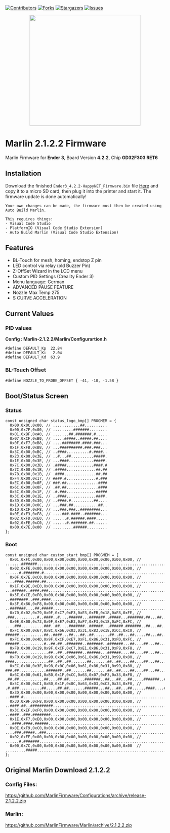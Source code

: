 <a name="readme-top"></a>

[![Contributors][contributors-shield]][contributors-url]
[![Forks][forks-shield]][forks-url]
[![Stargazers][stars-shield]][stars-url]
[![Issues][issues-shield]][issues-url]


<p align="center">
  <img src="https://mma.prnewswire.com/media/1609256/Logo.jpg?p=facebook" width="350">


# Marlin 2.1.2.2 Firmware
Marlin Firmware for **Ender 3**, Board Version **4.2.2**, Chip **GD32F303 RET6**

## Installation
Download the finished `Ender3_4.2.2-HappyNET_Firmware.bin` file [Here](https://github.com/DarkNinja-Lab/Marlin-2.1.2.2/releases/tag/Release) and copy it to a micro SD card, then plug it into the printer and start it. The firmware update is done automatically!
```
Your own changes can be made, the firmware must then be created using Auto Build Marlin.

This requires things:
- Visual Code Studio
- PlatformIO (Visual Code Studio Extension)
- Auto Build Marlin (Visual Code Studio Extension)
```

## Features
- BL-Touch for mesh, homing, endstop Z pin
- LED control via relay (old Buzzer Pin)
- Z-OffSet Wizard in the LCD menu
- Custom PID Settings (Creality Ender 3)
- Menu language: German
- ADVANCED PAUSE FEATURE
- Nozzle Max Temp 275
- S CURVE ACCELERATION

## Current Values
### PID values
**Config : Marlin-2.1.2.2/Marlin/Configurartion.h**
```
#define DEFAULT_Kp  22.84 
#define DEFAULT_Ki   2.04 
#define DEFAULT_Kd  63.9
```
### BL-Touch Offset

```
#define NOZZLE_TO_PROBE_OFFSET { -41, -10, -1.58 }
```
## Boot/Status Screen

### Status
```
const unsigned char status_logo_bmp[] PROGMEM = {
  0x00,0x0C,0x00, // ............##..........
  0x00,0x7F,0x00, // .........#######........
  0x01,0xBF,0xA0, // .......##.#######.#.....
  0x07,0xCF,0xB0, // .....#####..#####.##....
  0x0F,0xF7,0xB8, // ....########.####.###...
  0x1F,0xFB,0xB8, // ...##########.###.###...
  0x3C,0x00,0xBC, // ..####..........#.####..
  0x23,0x00,0x3E, // ..#...##..........#####.
  0x1E,0x00,0x3E, // ...####...........#####.
  0x7C,0x00,0x3D, // .#####............####.#
  0x7C,0x00,0x1B, // .#####.............##.##
  0x78,0x00,0x1B, // .####..............##.##
  0xF4,0x00,0x17, // ####.#.............#.###
  0xEC,0x00,0x0F, // ###.##..............####
  0x6C,0x00,0x0F, // .##.##..............####
  0x5C,0x00,0x1F, // .#.###.............#####
  0x3C,0x00,0x1E, // ..####.............####.
  0x3D,0x00,0x30, // ..####.#..........##....
  0x1D,0x80,0x0C, // ...###.##...........##..
  0x1D,0xCF,0xF8, // ...###.###..#########...
  0x0E,0xF3,0xF8, // ....###.####..#######...
  0x02,0xFD,0xE0, // ......#.######.####.....
  0x02,0xFE,0xC0, // ......#.#######.##......
  0x00,0x7E,0x00  // .........######.........
};
```

### Boot
```
const unsigned char custom_start_bmp[] PROGMEM = {
  0x01,0xFC,0x00,0x00,0x00,0x00,0x00,0x00,0x00,0x00,0x00, // .......#######..........................................................................
  0x02,0xFE,0x80,0x00,0x00,0x00,0x00,0x00,0x00,0x00,0x00, // ......#.#######.#.......................................................................
  0x0F,0x7E,0xC0,0x00,0x00,0x00,0x00,0x00,0x00,0x00,0x00, // ....####.######.##......................................................................
  0x1F,0x9E,0xE0,0x00,0x00,0x00,0x00,0x00,0x00,0x00,0x00, // ...######..####.###.....................................................................
  0x3F,0xCE,0xF0,0x00,0x00,0x00,0x00,0x00,0x00,0x00,0x00, // ..########..###.####....................................................................
  0x3F,0x86,0xF8,0x00,0x00,0x00,0x00,0x00,0x00,0x00,0x00, // ..#######....##.#####...................................................................
  0x70,0x02,0x79,0x0F,0xC7,0xF3,0xE3,0xFB,0x18,0xF8,0xFE, // .###..........#..####..#....######...#######..#####...#######.##...##...#####...#######.
  0x0E,0x00,0x73,0x0F,0xE7,0xE3,0xF7,0xF3,0x18,0xFC,0xFC, // ....###..........###..##....#######..######...######.#######..##...##...######..######..
  0xFC,0x00,0x67,0x8C,0x66,0x03,0x31,0x83,0x18,0xCC,0xC0, // ######...........##..####...##...##..##.......##..##...##.....##...##...##..##..##......
  0xFC,0x00,0x4D,0x9F,0xCF,0xE7,0xF1,0x86,0x31,0xFD,0xFC, // ######...........#..##.##..#######..#######..#######...##....##...##...#######.#######..
  0xF8,0x00,0x19,0x9F,0xCF,0xC7,0xE1,0x86,0x31,0xF9,0xF8, // #####..............##..##..#######..######...######....##....##...##...######..######...
  0xF0,0x00,0x19,0x98,0x0C,0x06,0x61,0x86,0x31,0x99,0x80, // ####...............##..##..##.......##.......##..##....##....##...##...##..##..##.......
  0xEC,0x00,0x3F,0x98,0x0C,0x06,0x61,0x86,0x31,0x99,0x80, // ###.##............#######..##.......##.......##..##....##....##...##...##..##..##.......
  0x6C,0x00,0x61,0xB0,0x1F,0xCC,0x63,0x07,0xF3,0x33,0xF8, // .##.##...........##....##.##.......#######..##...##...##.....#######..##..##..#######...
  0x5C,0x00,0xC1,0xB0,0x1F,0x8C,0x63,0x03,0xC3,0x33,0xF0, // .#.###..........##.....##.##.......######...##...##...##......####....##..##..######....
  0x3D,0x00,0x00,0x00,0x00,0x00,0x00,0x00,0x00,0x00,0x00, // ..####.#................................................................................
  0x3D,0x9F,0xF8,0x00,0x00,0x00,0x00,0x00,0x00,0x00,0x00, // ..####.##..##########...................................................................
  0x3C,0xEF,0xF0,0x00,0x00,0x00,0x00,0x00,0x00,0x00,0x00, // ..####..###.########....................................................................
  0x1E,0xF7,0xE0,0x00,0x00,0x00,0x00,0x00,0x00,0x00,0x00, // ...####.####.######.....................................................................
  0x0E,0xF9,0xC0,0x00,0x00,0x00,0x00,0x00,0x00,0x00,0x00, // ....###.#####..###......................................................................
  0x02,0xFE,0x00,0x00,0x00,0x00,0x00,0x00,0x00,0x00,0x00, // ......#.#######.........................................................................
  0x00,0x7C,0x00,0x00,0x00,0x00,0x00,0x00,0x00,0x00,0x00  // .........#####..........................................................................
};
```
## Original Marlin Download 2.1.2.2

### Config Files:
https://github.com/MarlinFirmware/Configurations/archive/release-2.1.2.2.zip

### Marlin: 
https://github.com/MarlinFirmware/Marlin/archive/2.1.2.2.zip



<!--## Written in

[![Next][Next.js]][Next-url] -->



<!-- MARKDOWN LINKS & IMAGES -->

[contributors-shield]: https://img.shields.io/github/contributors/DarkNinja-Lab/Marlin-2.1.2.2.svg?style=for-the-badge

[contributors-url]: https://github.com/DarkNinja-Lab/Marlin-2.1.2.2/graphs/contributors



[forks-shield]: https://img.shields.io/github/forks/DarkNinja-Lab/Marlin-2.1.2.2.svg?style=for-the-badge

[forks-url]: https://github.com/DarkNinja-Lab/Marlin-2.1.2.2/network/members



[stars-shield]: https://img.shields.io/github/stars/DarkNinja-Lab/Marlin-2.1.2.2.svg?style=for-the-badge
[stars-url]: https://github.com/DarkNinja-Lab/Marlin-2.1.2.2/stargazers
[issues-shield]: https://img.shields.io/github/issues/DarkNinja-Lab/Marlin-2.1.2.2.svg?style=for-the-badge
[issues-url]: https://github.com/DarkNinja-Lab/Marlin-2.1.2.2/issues
[license-shield]: https://img.shields.io/github/license/DarkNinja-Lab/Marlin-2.1.2.2.svg?style=for-the-badge
[license-url]: https://github.com/DarkNinja-Lab/Marlin-2.1.2.2/blob/master/LICENSE.txt
[linkedin-shield]: https://img.shields.io/badge/-LinkedIn-black.svg?style=for-the-badge&logo=linkedin&colorB=555
[linkedin-url]: https://linkedin.com/in/DarkNinja-Lab
[product-screenshot]: images/screenshot.png
[Next.js]: https://img.shields.io/badge/next.js-000000?style=for-the-badge&logo=nextdotjs&logoColor=white
[Next-url]: https://nextjs.org/
[React.js]: https://img.shields.io/badge/React-20232A?style=for-the-badge&logo=react&logoColor=61DAFB
[React-url]: https://reactjs.org/
[Vue.js]: https://img.shields.io/badge/Vue.js-35495E?style=for-the-badge&logo=vuedotjs&logoColor=4FC08D
[Vue-url]: https://vuejs.org/
[Angular.io]: https://img.shields.io/badge/Angular-DD0031?style=for-the-badge&logo=angular&logoColor=white
[Angular-url]: https://angular.io/
[Svelte.dev]: https://img.shields.io/badge/Svelte-4A4A55?style=for-the-badge&logo=svelte&logoColor=FF3E00
[Svelte-url]: https://svelte.dev/
[Laravel.com]: https://img.shields.io/badge/Laravel-FF2D20?style=for-the-badge&logo=laravel&logoColor=white
[Laravel-url]: https://laravel.com
[Bootstrap.com]: https://img.shields.io/badge/Bootstrap-563D7C?style=for-the-badge&logo=bootstrap&logoColor=white
[Bootstrap-url]: https://getbootstrap.com
[JQuery.com]: https://img.shields.io/badge/jQuery-0769AD?style=for-the-badge&logo=jquery&logoColor=white
[JQuery-url]: https://jquery.com 
